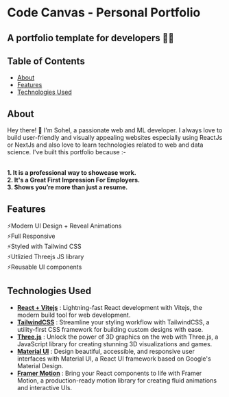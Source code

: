 # Code Canvas - Personal Portfolio

<h2>A portfolio template for developers 🧑‍💻</h2> 
<!-- vscode-markdown-toc -->
<h2>Table of Contents</h2>

- [About](#About)
- [Features](#features)
- [Technologies Used](#technologies)
<!-- vscode-markdown-toc-config
	numbering=true
	autoSave=true
	/vscode-markdown-toc-config -->
<!-- /vscode-markdown-toc -->
<h2 id="About">About</h2>
Hey there! 👋 I'm Sohel, a passionate web and ML developer. I always love to build user-friendly and visually appealing websites especially using ReactJs or NextJs and also love to learn technologies related to web and data science. I've built this portfolio because :- 
<br />
<br />
 
**1. It is a professional way to showcase work.** <br />
**2. It's a Great First Impression For Employers.** <br />
**3. Shows you’re more than just a resume.**

<h2 id="features">Features</h2>

⚡Modern UI Design + Reveal Animations <br />
⚡Full Responsive <br />
⚡Styled with Tailwind CSS <br />
⚡Utlizied Threejs JS library <br />
⚡Reusable UI components

<h2 id="technologies">Technologies Used</h2>

- **[React + Vitejs](https://vitejs.dev/guide/)** : Lightning-fast React development with Vitejs, the modern build tool for web development.
- **[TailwindCSS](https://tailwindcss.com/docs/installation)** : Streamline your styling workflow with TailwindCSS, a utility-first CSS framework for building custom designs with ease.
- **[Three.js](https://threejs.org/)** : Unlock the power of 3D graphics on the web with Three.js, a JavaScript library for creating stunning 3D visualizations and games.
- **[Material UI](https://mui.com/material-ui/)** : Design beautiful, accessible, and responsive user interfaces with Material UI, a React UI framework based on Google's Material Design.
- **[Framer Motion](https://www.framer.com/motion/)** : Bring your React components to life with Framer Motion, a production-ready motion library for creating fluid animations and interactive UIs.

